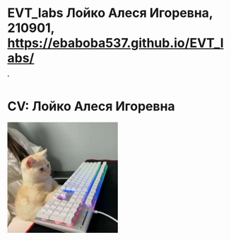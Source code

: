# EVT_labs Лойко Алеся Игоревна, 210901, https://ebaboba537.github.io/EVT_labs/
'
# CV: Лойко Алеся Игоревна

<img src='lab_10/me.jpg' width=250>

